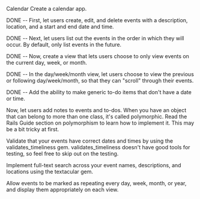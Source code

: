 Calendar
Create a calendar app.

DONE -- First, let users create, edit, and delete events with a description, location, and a start and end date and time.

DONE -- Next, let users list out the events in the order in which they will occur. By default, only list events in the future.

DONE -- Now, create a view that lets users choose to only view events on the current day, week, or month.

DONE -- In the day/week/month view, let users choose to view the previous or following day/week/month, so that they can "scroll" through their events.

DONE -- Add the ability to make generic to-do items that don't have a date or time.

Now, let users add notes to events and to-dos. When you have an object that can belong to more than one class, it's called polymorphic. Read the Rails Guide section on polymorphism to learn how to implement it. This may be a bit tricky at first.

Validate that your events have correct dates and times by using the validates_timeliness gem. validates_timeliness doesn't have good tools for testing, so feel free to skip out on the testing.

Implement full-text search across your event names, descriptions, and locations using the textacular gem.

Allow events to be marked as repeating every day, week, month, or year, and display them appropriately on each view.
